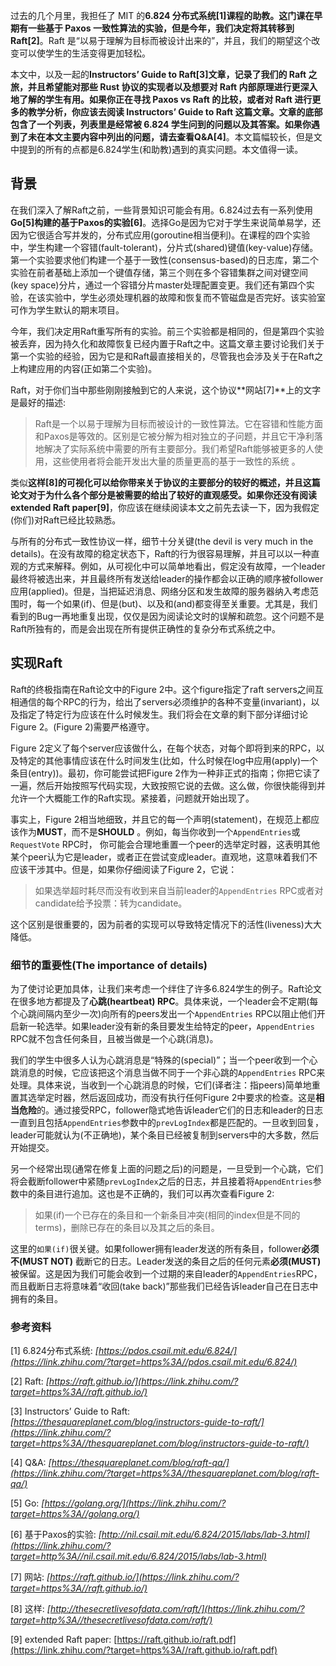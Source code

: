 过去的几个月里，我担任了 MIT 的**6.824 分布式系统[1]**课程的助教。这门课在早期有一些基于 Paxos 一致性算法的实验，但是今年，我们决定将其转移到**Raft[2]**。Raft 是“以易于理解为目标而被设计出来的”，并且，我们的期望这个改变可以使学生的生活变得更加轻松。

本文中，以及一起的**Instructors’ Guide to Raft[3]**文章，记录了我们的 Raft 之旅，并且希望能对那些 Rust 协议的实现者以及想要对 Raft 内部原理进行更深入地了解的学生有用。如果你正在寻找 Paxos vs Raft 的比较，或者对 Raft 进行更多的教学分析，你应该去阅读 Instructors’ Guide to Raft 这篇文章。文章的底部包含了一个列表，列表里是经常被 6.824 学生问到的问题以及其答案。如果你遇到了未在本文主要内容中列出的问题，请去查看**Q&A[4]**。本文篇幅较长，但是文中提到的所有的点都是6.824学生(和助教)遇到的真实问题。本文值得一读。

## **背景**

在我们深入了解Raft之前，一些背景知识可能会有用。6.824过去有一系列使用**Go[5]**构建的**基于Paxos的实验[6]**。选择Go是因为它对于学生来说简单易学，还因为它很适合写并发的，分布式应用(goroutine相当便利)。在课程的四个实验中，学生构建一个容错(fault-tolerant)，分片式(shared)键值(key-value)存储。第一个实验要求他们构建一个基于一致性(consensus-based)的日志库，第二个实验在前者基础上添加一个键值存储，第三个则在多个容错集群之间对键空间(key space)分片，通过一个容错分片master处理配置变更。我们还有第四个实验，在该实验中，学生必须处理机器的故障和恢复而不管磁盘是否完好。该实验室可作为学生默认的期末项目。



今年，我们决定用Raft重写所有的实验。前三个实验都是相同的，但是第四个实验被丢弃，因为持久化和故障恢复已经内置于Raft之中。这篇文章主要讨论我们关于第一个实验的经验，因为它是和Raft最直接相关的，尽管我也会涉及关于在Raft之上构建应用的内容(正如第二个实验)。



Raft，对于你们当中那些刚刚接触到它的人来说，这个协议**网站[7]**上的文字是最好的描述:

> Raft是一个以易于理解为目标而被设计的一致性算法。它在容错和性能方面和Paxos是等效的。区别是它被分解为相对独立的子问题，并且它干净利落地解决了实际系统中需要的所有主要部分。我们希望Raft能够被更多的人使用，这些使用者将会能开发出大量的质量更高的基于一致性的系统 。

类似**这样[8]**的可视化可以给你带来关于协议的主要部分的较好的概述，并且这篇论文对于为什么各个部分是被需要的给出了较好的直观感受。如果你还没有阅读**extended Raft paper[9]**，你应该在继续阅读本文之前先去读一下，因为我假定(你们)对Raft已经比较熟悉。



与所有的分布式一致性协议一样，细节十分关键(the devil is very much in the details)。在没有故障的稳定状态下，Raft的行为很容易理解，并且可以以一种直观的方式来解释。例如，从可视化中可以简单地看出，假定没有故障，一个leader最终将被选出来，并且最终所有发送给leader的操作都会以正确的顺序被follower应用(applied)。但是，当把延迟消息、网络分区和发生故障的服务器纳入考虑范围时，每一个如果(if)、但是(but)、以及和(and)都变得至关重要。尤其是，我们看到的Bug一再地重复出现，仅仅是因为阅读论文时的误解和疏忽。这个问题不是Raft所独有的，而是会出现在所有提供正确性的复杂分布式系统之中。



## **实现Raft**

Raft的终极指南在Raft论文中的Figure 2中。这个figure指定了raft servers之间互相通信的每个RPC的行为，给出了servers必须维护的各种不变量(invariant)，以及指定了特定行为应该在什么时候发生。我们将会在文章的剩下部分详细讨论Figure 2。(Figure 2)需要严格遵守。

Figure 2定义了每个server应该做什么，在每个状态，对每个即将到来的RPC，以及特定的其他事情应该在什么时间发生(比如，什么时候在log中应用(apply)一个条目(entry))。最初，你可能尝试把Figure 2作为一种非正式的指南；你把它读了一遍，然后开始按照写代码实现，大致按照它说的去做。这么做，你很快能得到并允许一个大概能工作的Raft实现。紧接着，问题就开始出现了。



事实上，Figure 2相当地细致，并且它的每一个声明(statement)，在规范上都应该作为**MUST**，而不是**SHOULD** 。例如，每当你收到一个`AppendEntries`或`RequestVote` RPC时， 你可能会合理地重置一个peer的选举定时器，这表明其他某个peer认为它是leader，或者正在尝试变成leader。直观地，这意味着我们不应该干涉其中。但是，如果你仔细阅读了Figure 2，它说：

> 如果选举超时耗尽而没有收到来自当前leader的`AppendEntries` RPC或者对candidate给予投票：转为candidate。

这个区别是很重要的，因为前者的实现可以导致特定情况下的活性(liveness)大大降低。



### **细节的重要性(The importance of details)**

为了使讨论更加具体，让我们来考虑一个绊住了许多6.824学生的例子。Raft论文在很多地方都提及了**心跳(heartbeat) RPC**。具体来说，一个leader会不定期(每个心跳间隔内至少一次)向所有的peers发出一个`AppendEntries` RPC以阻止他们开启新一轮选举。如果leader没有新的条目要发生给特定的peer，`AppendEntries` RPC就不包含任何条目，且被当做是一个心跳(消息)。

我们的学生中很多人认为心跳消息是“特殊的(special)”；当一个peer收到一个心跳消息的时候，它应该把这个消息当做不同于一个非心跳的`AppendEntries` RPC来处理。具体来说，当收到一个心跳消息的时候，它们(译者注：指peers)简单地重置其选举定时器，然后返回成功，而没有执行任何Figure 2中要求的检查。这是**相当危险**的。通过接受RPC，follower隐式地告诉leader它们的日志和leader的日志一直到且包括`AppendEntries`参数中的`prevLogIndex`都是匹配的。一旦收到回复，leader可能就认为(不正确地)，某个条目已经被复制到servers中的大多数，然后开始提交。

另一个经常出现(通常在修复上面的问题之后)的问题是，一旦受到一个心跳，它们将会截断follower中紧随`prevLogIndex`之后的日志，并且接着将`AppendEntries`参数中的条目进行追加。这也是不正确的，我们可以再次查看Figure 2:

> 如果(if)一个已存在的条目和一个新条目冲突(相同的index但是不同的terms)，删除已存在的条目以及其之后的条目。

这里的`如果(if)`很关键。如果follower拥有leader发送的所有条目，follower**必须不(MUST NOT)** 截断它的日志。Leader发送的条目之后的任何元素**必须(MUST)** 被保留。这是因为我们可能会收到一个过期的来自leader的`AppendEntries`RPC，而且截断日志将意味着“收回(take back)”那些我们已经告诉leader自己在日志中拥有的条目。



### **参考资料**

[1] 6.824分布式系统: *[https://pdos.csail.mit.edu/6.824/](https://link.zhihu.com/?target=https%3A//pdos.csail.mit.edu/6.824/)*

[2] Raft: *[https://raft.github.io/](https://link.zhihu.com/?target=https%3A//raft.github.io/)*

[3] Instructors’ Guide to Raft: *[https://thesquareplanet.com/blog/instructors-guide-to-raft/](https://link.zhihu.com/?target=https%3A//thesquareplanet.com/blog/instructors-guide-to-raft/)*

[4] Q&A: *[https://thesquareplanet.com/blog/raft-qa/](https://link.zhihu.com/?target=https%3A//thesquareplanet.com/blog/raft-qa/)*

[5] Go: *[https://golang.org/](https://link.zhihu.com/?target=https%3A//golang.org/)*

[6] 基于Paxos的实验: *[http://nil.csail.mit.edu/6.824/2015/labs/lab-3.html](https://link.zhihu.com/?target=http%3A//nil.csail.mit.edu/6.824/2015/labs/lab-3.html)*

[7] 网站: *[https://raft.github.io/](https://link.zhihu.com/?target=https%3A//raft.github.io/)*

[8] 这样: *[http://thesecretlivesofdata.com/raft/](https://link.zhihu.com/?target=http%3A//thesecretlivesofdata.com/raft/)*

[9] extended Raft paper: [https://raft.github.io/raft.pdf](https://link.zhihu.com/?target=https%3A//raft.github.io/raft.pdf)
